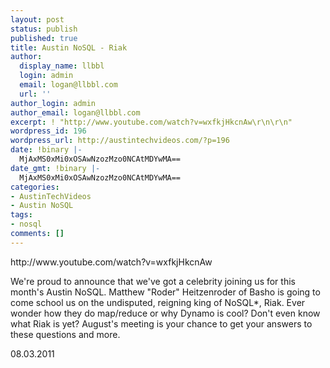 ```yaml
---
layout: post
status: publish
published: true
title: Austin NoSQL - Riak
author:
  display_name: llbbl
  login: admin
  email: logan@llbbl.com
  url: ''
author_login: admin
author_email: logan@llbbl.com
excerpt: ! "http://www.youtube.com/watch?v=wxfkjHkcnAw\r\n\r\n"
wordpress_id: 196
wordpress_url: http://austintechvideos.com/?p=196
date: !binary |-
  MjAxMS0xMi0xOSAwNzozMzo0NCAtMDYwMA==
date_gmt: !binary |-
  MjAxMS0xMi0xOSAwNzozMzo0NCAtMDYwMA==
categories:
- AustinTechVideos
- Austin NoSQL
tags:
- nosql
comments: []
---
```

<p>http://www.youtube.com/watch?v=wxfkjHkcnAw</p>
<p><a id="more"></a><a id="more-196"></a></p>
<p>We're proud to announce that we've got a celebrity joining us for this month's Austin NoSQL. Matthew "Roder" Heitzenroder of Basho is going to come school us on the undisputed, reigning king of NoSQL*, Riak. Ever wonder how they do map/reduce or why Dynamo is cool? Don't even know what Riak is yet? August's meeting is your chance to get your answers to these questions and more.</p>
<p>08.03.2011</p>
